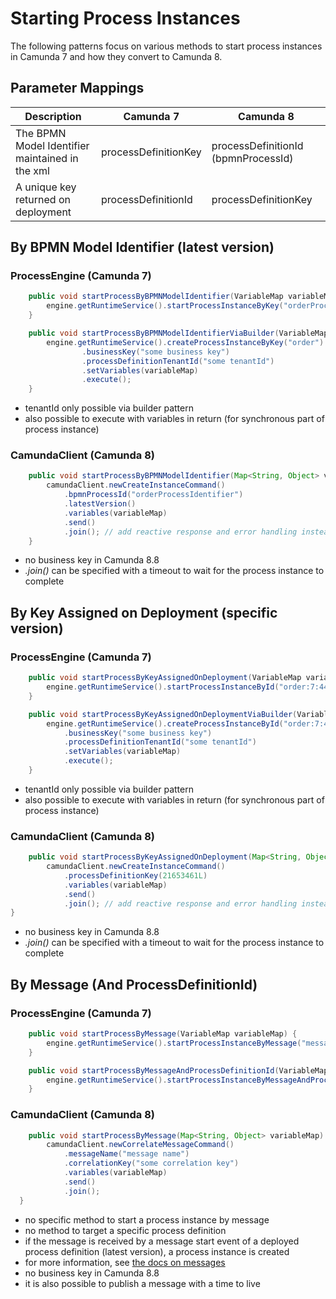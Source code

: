 # Starting Process Instances

The following patterns focus on various methods to start process instances in Camunda 7 and how they convert to Camunda 8.

## Parameter Mappings

| Description                                     | Camunda 7            | Camunda 8                           |
| ----------------------------------------------- | -------------------- | ----------------------------------- |
| The BPMN Model Identifier maintained in the xml | processDefinitionKey | processDefinitionId (bpmnProcessId) |
| A unique key returned on deployment             | processDefinitionId  | processDefinitionKey                |

## By BPMN Model Identifier (latest version)

### ProcessEngine (Camunda 7)

```java
	public void startProcessByBPMNModelIdentifier(VariableMap variableMap) {
		engine.getRuntimeService().startProcessInstanceByKey("orderProcessIdentifier", variableMap);
	}
```

```java
    public void startProcessByBPMNModelIdentifierViaBuilder(VariableMap variableMap) {
        engine.getRuntimeService().createProcessInstanceByKey("order")
                .businessKey("some business key")
                .processDefinitionTenantId("some tenantId")
                .setVariables(variableMap)
                .execute();
    }
```

-   tenantId only possible via builder pattern
-   also possible to execute with variables in return (for synchronous part of process instance)

### CamundaClient (Camunda 8)

```java
	public void startProcessByBPMNModelIdentifier(Map<String, Object> variableMap) {
		camundaClient.newCreateInstanceCommand()
			.bpmnProcessId("orderProcessIdentifier")
			.latestVersion()
			.variables(variableMap)
			.send()
			.join(); // add reactive response and error handling instead of join()
	}
```

-   no business key in Camunda 8.8
-   _.join()_ can be specified with a timeout to wait for the process instance to complete

## By Key Assigned on Deployment (specific version)

### ProcessEngine (Camunda 7)

```java
	public void startProcessByKeyAssignedOnDeployment(VariableMap variableMap) {
		engine.getRuntimeService().startProcessInstanceById("order:7:444f-fkd2-dyaf", "some business key", variableMap);
	}
```

```java
	public void startProcessByKeyAssignedOnDeploymentViaBuilder(VariableMap variableMap) {
        engine.getRuntimeService().createProcessInstanceById("order:7:444f-fkd2-dyaf")
            .businessKey("some business key")
            .processDefinitionTenantId("some tenantId")
            .setVariables(variableMap)
            .execute();
    }
```

-   tenantId only possible via builder pattern
-   also possible to execute with variables in return (for synchronous part of process instance)

### CamundaClient (Camunda 8)

```java
	public void startProcessByKeyAssignedOnDeployment(Map<String, Object> variableMap) {
		camundaClient.newCreateInstanceCommand()
			.processDefinitionKey(21653461L)
			.variables(variableMap)
			.send()
			.join(); // add reactive response and error handling instead of join()
}
```

-   no business key in Camunda 8.8
-   _.join()_ can be specified with a timeout to wait for the process instance to complete

## By Message (And ProcessDefinitionId)

### ProcessEngine (Camunda 7)

```java
	public void startProcessByMessage(VariableMap variableMap) {
        engine.getRuntimeService().startProcessInstanceByMessage("message name", "some business key", variableMap);
    }
```

```java
	public void startProcessByMessageAndProcessDefinitionId(VariableMap variableMap) {
        engine.getRuntimeService().startProcessInstanceByMessageAndProcessDefinitionId("message name", "processDefinitionId", "some business key", variableMap);
    }
```

### CamundaClient (Camunda 8)

```java
	public void startProcessByMessage(Map<String, Object> variableMap) {
    	camundaClient.newCorrelateMessageCommand()
            .messageName("message name")
            .correlationKey("some correlation key")
            .variables(variableMap)
            .send()
            .join();
  }
```

-   no specific method to start a process instance by message
-   no method to target a specific process definition
-   if the message is received by a message start event of a deployed process definition (latest version), a process instance is created
-   for more information, see [the docs on messages](https://docs.camunda.io/docs/next/components/concepts/messages/#message-correlation-overview)
-   no business key in Camunda 8.8
-   it is also possible to publish a message with a time to live
